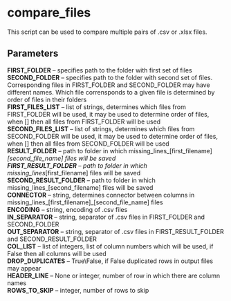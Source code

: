 # compare_files

This script can be used to compare multiple pairs of .csv or .xlsx files. 

## Parameters
__FIRST_FOLDER__ – specifies path to the folder with first set of files\
__SECOND_FOLDER__ – specifies path to the folder with second set of files. Corresponding files in FIRST_FOLDER and SECOND_FOLDER may have different names. Which file corrensponds to a given file is determined by order of files in their folders\
__FIRST_FILES_LIST__ – list of strings, determines which files from FIRST_FOLDER will be used, it may be used to determine order of files, when [] then all files from FIRST_FOLDER will be used\
__SECOND_FILES_LIST__ – list of strings, determines which files from SECOND_FOLDER will be used, it may be used to determine order of files, when [] then all files from SECOND_FOLDER will be used\
__RESULT_FOLDER__ – path to folder in which missing_lines_[first_filename]_[second_file_name] files will be saved\
__FIRST_RESULT_FOLDER__ – path to folder in which missing_lines_[first_filename] files will be saved\
__SECOND_RESULT_FOLDER__ – path to folder in which missing_lines_[second_filename] files will be saved\
__CONNECTOR__ – string, determines connector between columns in missing_lines_[first_filename]_[second_file_name] files\
__ENCODING__ – string, encoding of .csv files\
__IN_SEPARATOR__ – string, separator of .csv files in FIRST_FOLDER and SECOND_FOLDER\
__OUT_SEPARATOR__ – string, separator of .csv files in FIRST_RESULT_FOLDER and SECOND_RESULT_FOLDER\
__COL_LIST__ – list of integers, list of column numbers which will be used, if False then all columns will be used\
__DROP_DUPLICATES__ – True\False, if False duplicated rows in output files may appear\
__HEADER_LINE__ – None or integer, number of row in which there are column names\
__ROWS_TO_SKIP__ – integer, number of rows to skip
